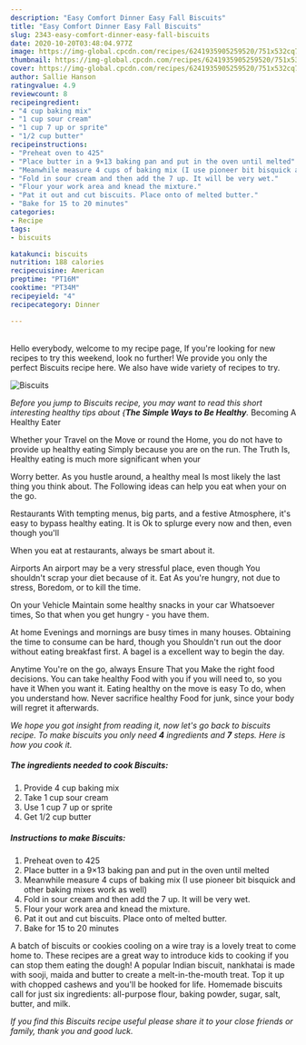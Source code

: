 ```yaml
---
description: "Easy Comfort Dinner Easy Fall Biscuits"
title: "Easy Comfort Dinner Easy Fall Biscuits"
slug: 2343-easy-comfort-dinner-easy-fall-biscuits
date: 2020-10-20T03:48:04.977Z
image: https://img-global.cpcdn.com/recipes/6241935905259520/751x532cq70/biscuits-recipe-main-photo.jpg
thumbnail: https://img-global.cpcdn.com/recipes/6241935905259520/751x532cq70/biscuits-recipe-main-photo.jpg
cover: https://img-global.cpcdn.com/recipes/6241935905259520/751x532cq70/biscuits-recipe-main-photo.jpg
author: Sallie Hanson
ratingvalue: 4.9
reviewcount: 8
recipeingredient:
- "4 cup baking mix"
- "1 cup sour cream"
- "1 cup 7 up or sprite"
- "1/2 cup butter"
recipeinstructions:
- "Preheat oven to 425"
- "Place butter in a 9×13 baking pan and put in the oven until melted"
- "Meanwhile measure 4 cups of baking mix (I use pioneer bit bisquick and other baking mixes work as well)"
- "Fold in sour cream and then add the 7 up. It will be very wet."
- "Flour your work area and knead the mixture."
- "Pat it out and cut biscuits. Place onto of melted butter."
- "Bake for 15 to 20 minutes"
categories:
- Recipe
tags:
- biscuits

katakunci: biscuits 
nutrition: 188 calories
recipecuisine: American
preptime: "PT16M"
cooktime: "PT34M"
recipeyield: "4"
recipecategory: Dinner

---
```

<br>
Hello everybody, welcome to my recipe page, If you're looking for new recipes to try this weekend, look no further! We provide you only the perfect Biscuits recipe here. We also have wide variety of recipes to try.
<br>


![Biscuits](https://img-global.cpcdn.com/recipes/6241935905259520/751x532cq70/biscuits-recipe-main-photo.jpg)

<i>Before you jump to Biscuits recipe, you may want to read this short interesting healthy tips about {<strong>The Simple Ways to Be Healthy</strong>.</i>
Becoming A Healthy Eater

Whether your Travel on the Move or round the
Home, you do not have to provide up healthy eating
Simply because you are on the run. The Truth Is,
Healthy eating is much more significant when your



Worry better. As you hustle around, a healthy meal
Is most likely the last thing you think about. The
Following ideas can help you eat when your on the go.

Restaurants
With tempting menus, big parts, and a festive
Atmosphere, it's easy to bypass healthy eating. It is 
Ok to splurge every now and then, even though you'll

When you eat at restaurants, always be smart
about it.

Airports
An airport may be a very stressful place, even though 
You shouldn't scrap your diet because of it. Eat
As you're hungry, not due to stress,
Boredom, or to kill the time.

On your Vehicle 
Maintain some healthy snacks in your car Whatsoever times,
So that when you get hungry - you have them.

At home
Evenings and mornings are busy times in many houses.
Obtaining the time to consume can be hard, though you
Shouldn't run out the door without eating breakfast
first. 
A bagel is a excellent way to begin the day.

Anytime You're on the go, always Ensure That you
Make the right food decisions. You can take healthy
Food with you if you will need to, so you have it
When you want it. Eating healthy on the move is easy
To do, when you understand how. Never sacrifice healthy
Food for junk, since your body will regret it afterwards.


<i>We hope you got insight from reading it, now let's go back to biscuits recipe. To make biscuits you only need <strong>4</strong> ingredients and <strong>7</strong> steps. Here is how you cook it.
</i>

##### The ingredients needed to cook Biscuits:

1. Provide 4 cup baking mix
1. Take 1 cup sour cream
1. Use 1 cup 7 up or sprite
1. Get 1/2 cup butter


##### Instructions to make Biscuits:

1. Preheat oven to 425
1. Place butter in a 9×13 baking pan and put in the oven until melted
1. Meanwhile measure 4 cups of baking mix (I use pioneer bit bisquick and other baking mixes work as well)
1. Fold in sour cream and then add the 7 up. It will be very wet.
1. Flour your work area and knead the mixture.
1. Pat it out and cut biscuits. Place onto of melted butter.
1. Bake for 15 to 20 minutes


A batch of biscuits or cookies cooling on a wire tray is a lovely treat to come home to. These recipes are a great way to introduce kids to cooking if you can stop them eating the dough! A popular Indian biscuit, nankhatai is made with sooji, maida and butter to create a melt-in-the-mouth treat. Top it up with chopped cashews and you&#39;ll be hooked for life. Homemade biscuits call for just six ingredients: all-purpose flour, baking powder, sugar, salt, butter, and milk. 

<i>If you find this Biscuits recipe useful please share it to your close friends or family, thank you and good luck.</i>
